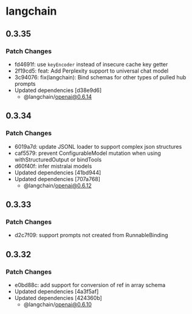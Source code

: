 # langchain

## 0.3.35

### Patch Changes

- fd4691f: use `keyEncoder` instead of insecure cache key getter
- 2f19cd5: feat: Add Perplexity support to universal chat model
- 3c94076: fix(langchain): Bind schemas for other types of pulled hub prompts
- Updated dependencies [d38e9d6]
  - @langchain/openai@0.6.14

## 0.3.34

### Patch Changes

- 6019a7d: update JSONL loader to support complex json structures
- caf5579: prevent ConfigurableModel mutation when using withStructuredOutput or bindTools
- d60f40f: infer mistralai models
- Updated dependencies [41bd944]
- Updated dependencies [707a768]
  - @langchain/openai@0.6.12

## 0.3.33

### Patch Changes

- d2c7f09: support prompts not created from RunnableBinding

## 0.3.32

### Patch Changes

- e0bd88c: add support for conversion of ref in array schema
- Updated dependencies [4a3f5af]
- Updated dependencies [424360b]
  - @langchain/openai@0.6.10
